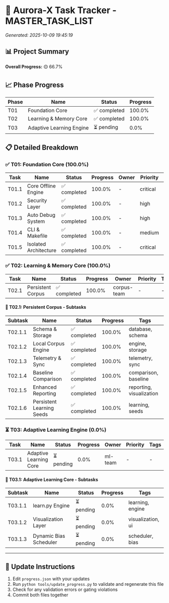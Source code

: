 # 🎯 Aurora-X Task Tracker - MASTER_TASK_LIST

*Generated: 2025-10-09 19:45:19*

## 📊 Project Summary

**Overall Progress:** 🟡 66.7%

## 📈 Phase Progress

| Phase | Name | Status | Progress |
|-------|------|--------|----------|
| T01 | Foundation Core | ✅ completed | 100.0% |
| T02 | Learning & Memory Core | ✅ completed | 100.0% |
| T03 | Adaptive Learning Engine | ⏳ pending | 0.0% |

## 📋 Detailed Breakdown

### ✅ T01: Foundation Core (100.0%)

| Task | Name | Status | Progress | Owner | Priority | Tags |
|------|------|--------|----------|-------|----------|------|
| T01.1 | Core Offline Engine | ✅ completed | 100.0% | - | critical | engine, core |
| T01.2 | Security Layer | ✅ completed | 100.0% | - | high | security |
| T01.3 | Auto Debug System | ✅ completed | 100.0% | - | high | debug, automation |
| T01.4 | CLI & Makefile | ✅ completed | 100.0% | - | medium | cli, build |
| T01.5 | Isolated Architecture | ✅ completed | 100.0% | - | critical | architecture |

### ✅ T02: Learning & Memory Core (100.0%)

| Task | Name | Status | Progress | Owner | Priority | Tags |
|------|------|--------|----------|-------|----------|------|
| T02.1 | Persistent Corpus | ✅ completed | 100.0% | corpus-team | - | - |

#### 📁 T02.1: Persistent Corpus - Subtasks

| Subtask | Name | Status | Progress | Tags |
|---------|------|--------|----------|------|
| T02.1.1 | Schema & Storage | ✅ completed | 100.0% | database, schema |
| T02.1.2 | Local Corpus Engine | ✅ completed | 100.0% | engine, storage |
| T02.1.3 | Telemetry & Sync | ✅ completed | 100.0% | telemetry, sync |
| T02.1.4 | Baseline Comparison | ✅ completed | 100.0% | comparison, baseline |
| T02.1.5 | Enhanced Reporting | ✅ completed | 100.0% | reporting, visualization |
| T02.1.6 | Persistent Learning Seeds | ✅ completed | 100.0% | learning, seeds |

### ⏳ T03: Adaptive Learning Engine (0.0%)

| Task | Name | Status | Progress | Owner | Priority | Tags |
|------|------|--------|----------|-------|----------|------|
| T03.1 | Adaptive Learning Core | ⏳ pending | 0.0% | ml-team | - | - |

#### 📁 T03.1: Adaptive Learning Core - Subtasks

| Subtask | Name | Status | Progress | Tags |
|---------|------|--------|----------|------|
| T03.1.1 | learn.py Engine | ⏳ pending | 0.0% | learning, engine |
| T03.1.2 | Visualization Layer | ⏳ pending | 0.0% | visualization, ui |
| T03.1.3 | Dynamic Bias Scheduler | ⏳ pending | 0.0% | scheduler, bias |

---

## 🔄 Update Instructions

1. Edit `progress.json` with your updates
2. Run `python tools/update_progress.py` to validate and regenerate this file
3. Check for any validation errors or gating violations
4. Commit both files together
